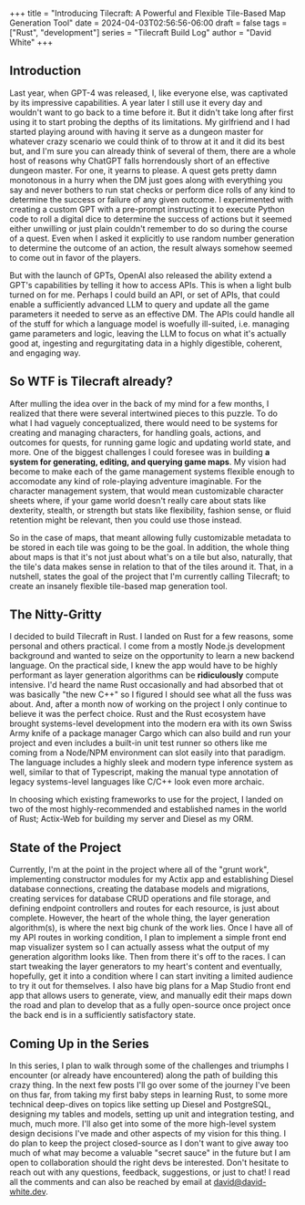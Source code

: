 +++
title = "Introducing Tilecraft: A Powerful and Flexible Tile-Based Map Generation Tool"
date = 2024-04-03T02:56:56-06:00
draft = false
tags = ["Rust", "development"]
series = "Tilecraft Build Log"
author = "David White"
+++
## Introduction
Last year, when GPT-4 was released, I, like everyone else, was captivated by its impressive capabilities. A year later I still use it every day and wouldn't want to go back to a time before it. But it didn't take long after first using it to start probing the depths of its limitations. My girlfriend and I had started playing around with having it serve as a dungeon master for whatever crazy scenario we could think of to throw at it and it did its best but, and I'm sure you can already think of several of them, there are a whole host of reasons why ChatGPT falls horrendously short of an effective dungeon master. For one, it yearns to please. A quest gets pretty damn monotonous in a hurry when the DM just goes along with everything you say and never bothers to run stat checks or perform dice rolls of any kind to determine the success or failure of any given outcome. I experimented with creating a custom GPT with a pre-prompt instructing it to execute Python code to roll a digital dice to determine the success of actions but it seemed either unwilling or just plain couldn't remember to do so during the course of a quest. Even when I asked it explicitly to use random number generation to determine the outcome of an action, the result always somehow seemed to come out in favor of the players. 

But with the launch of GPTs, OpenAI also released the ability extend a GPT's capabilities by telling it how to access APIs. This is when a light bulb turned on for me. Perhaps I could build an API, or set of APIs, that could enable a sufficiently advanced LLM to query and update all the game parameters it needed to serve as an effective DM. The APIs could handle all of the stuff for which a language model is woefully ill-suited, i.e. managing game parameters and logic, leaving the LLM to focus on what it's actually good at, ingesting and regurgitating data in a highly digestible, coherent, and engaging way.

## So WTF is Tilecraft already?
After mulling the idea over in the back of my mind for a few months, I realized that there were several intertwined pieces to this puzzle. To do what I had vaguely conceptualized, there would need to be systems for creating and managing characters, for handling goals, actions, and outcomes for quests, for running game logic and updating world state, and more. One of the biggest challenges I could foresee was in building **a system for generating, editing, and querying game maps**. My vision had become to make each of the game management systems flexible enough to accomodate any kind of role-playing adventure imaginable. For the character management system, that would mean customizable character sheets where, if your game world doesn't really care about stats like dexterity, stealth, or strength but stats like flexibility, fashion sense, or fluid retention might be relevant, then you could use those instead. 

So in the case of maps, that meant allowing fully customizable metadata to be stored in each tile was going to be the goal. In addition, the whole thing about maps is that it's not just about what's on a tile but also, naturally, that the tile's data makes sense in relation to that of the tiles around it. That, in a nutshell, states the goal of the project that I'm currently calling Tilecraft; to create an insanely flexible tile-based map generation tool.

## The Nitty-Gritty
I decided to build Tilecraft in Rust. I landed on Rust for a few reasons, some personal and others practical. I come from a mostly Node.js development background and wanted to seize on the opportunity to learn a new backend language. On the practical side, I knew the app would have to be highly performant as layer generation algorithms can be __ridiculously__ compute intensive. I'd heard the name Rust occasionally and had absorbed that ot was basically "the new C++" so I figured I should see what all the fuss was about. And, after a month now of working on the project I only continue to believe it was the perfect choice. Rust and the Rust ecosystem have brought systems-level development into the modern era with its own Swiss Army knife of a package manager Cargo which can also build and run your project and even includes a built-in unit test runner so others like me coming from a Node/NPM environment can slot easily into that paradigm. The language includes a highly sleek and modern type inference system as well, similar to that of Typescript, making the manual type annotation of legacy systems-level languages like C/C++ look even more archaic. 

In choosing which existing frameworks to use for the project, I landed on two of the most highly-recommended and established names in the world of Rust; Actix-Web for building my server and Diesel as my ORM.

## State of the Project
Currently, I'm at the point in the project where all of the "grunt work", implementing constructor modules for my Actix app and establishing Diesel database connections, creating the database models and migrations, creating services for database CRUD operations and file storage, and defining endpoint controllers and routes for each resource, is just about complete. However, the heart of the whole thing, the layer generation algorithm(s), is where the next big chunk of the work lies. Once I have all of my API routes in working condition, I plan to implement a simple front end map visualizer system so I can actually assess what the output of my generation algorithm looks like. Then from there it's off to the races. I can start tweaking the layer generators to my heart's content and eventually, hopefully, get it into a condition where I can start inviting a limited audience to try it out for themselves. I also have big plans for a Map Studio front end app that allows users to generate, view, and manually edit their maps down the road and plan to develop that as a fully open-source once project once the back end is in a sufficiently satisfactory state.

## Coming Up in the Series
In this series, I plan to walk through some of the challenges and triumphs I encounter (or already have encountered) along the path of building this crazy thing. In the next few posts I'll go over some of the journey I've been on thus far, from taking my first baby steps in learning Rust, to some more technical deep-dives on topics like setting up Diesel and PostgreSQL, designing my tables and models, setting up unit and integration testing, and much, much more. I'll also get into some of the more high-level system design decisions I've made and other aspects of my vision for this thing. I do plan to keep the project closed-source as I don't want to give away too much of what may become a valuable "secret sauce" in the future but I am open to collaboration should the right devs be interested. Don't hesitate to reach out with any questions, feedback, suggestions, or just to chat! I read all the comments and can also be reached by email at david@david-white.dev.
